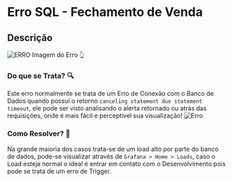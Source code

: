 # Erro SQL - Fechamento de Venda

## Descrição
![ERRO](https://cdn.discordapp.com/attachments/1184901232414953552/1184901328288354335/image.png?ex=658da85b&is=657b335b&hm=cfeacdc9ff5c0d34b194b212f019186f458ba706825a59664caaecbc830bada7&)
 Imagem do Erro 👆

### Do que se Trata? 🔍
Este erro normalmente se trata de um Erro de Conexão com o Banco de Dados quando possuí o retorno `canceling statement due statement timeout`, ele pode ser visto analisando o alerta retornado ou atrás das requisições, onde é mais fácil e perceptível sua visualização!
![Erro](https://cdn.discordapp.com/attachments/1052993065285066793/1184907982929145946/image.png?ex=658dae8d&is=657b398d&hm=c170ba3227c42ff6f40cdf9b4117c0b7828afd1fd7aa34c7ff94b1ad01f02388&)

### Como Resolver? 🤔
Na grande maioria dos casos trata-se de um load alto por parte do banco de dados, pode-se visualizar através de `Grafana > Home > Loads`, caso o Load esteja normal o ideal é entrar em contato com o Desenvolvimento pois pode se trata de um erro de Trigger.
